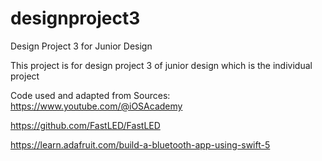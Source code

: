 # designproject3
Design Project 3 for Junior Design

This project is for design project 3 of junior design which is the individual project




Code used and adapted from
Sources:
https://www.youtube.com/@iOSAcademy

https://github.com/FastLED/FastLED

https://learn.adafruit.com/build-a-bluetooth-app-using-swift-5
